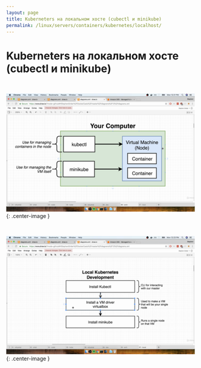 ```yaml
---
layout: page
title: Kuberneters на локальном хосте (cubectl и minikube)
permalink: /linux/servers/containers/kubernetes/localhost/
---
```


# Kuberneters на локальном хосте (cubectl и minikube)

<br/>

![your computer](/img/linux/servers/containers/kubernetes/your-computer.png "your computer"){: .center-image }


<br/>

![Local Kubernetes Development](/img/linux/servers/containers/kubernetes/local-kubernetes-development.png "Local Kubernetes Development"){: .center-image }
